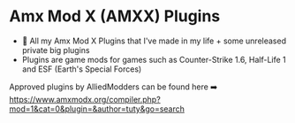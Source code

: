 # Amx Mod X (AMXX) Plugins

* 🐠 All my Amx Mod X Plugins that I've made in my life + some unreleased private big plugins
* Plugins are game mods for games such as Counter-Strike 1.6, Half-Life 1 and ESF (Earth's Special Forces)


Approved plugins by AlliedModders can be found here ➡️ https://www.amxmodx.org/compiler.php?mod=1&cat=0&plugin=&author=tuty&go=search
